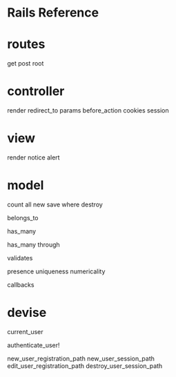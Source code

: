 # Rails Reference

# routes

get
post
root

# controller

render
redirect_to
params
before_action
cookies
session

# view

render
notice
alert

# model

count
all
new
save
where
destroy

belongs_to

has_many

has_many through

validates

 presence
 uniqueness
 numericality
 


callbacks

# devise

current_user

authenticate_user!

new_user_registration_path
new_user_session_path
edit_user_registration_path
destroy_user_session_path